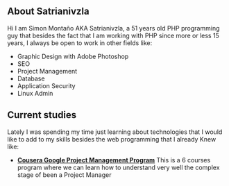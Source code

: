 
## About Satrianivzla

Hi I am Simon Montaño AKA Satrianivzla, a 51 years old PHP programming guy that besides the fact that I am working with PHP since more or less 15 years, I always be open to work in other fields like:
- Graphic Design with Adobe Photoshop
- SEO
- Project Management
- Database
- Application Security
- Linux Admin 

## Current studies
Lately I was spending my time just learning about technologies that I would like to add to my skills besides the web programming that I already Knew like:
- **[Cousera Google Project Management Program](https://www.coursera.org/account/accomplishments/certificate/EN2EGPNAN8EW "Cousera Google Project Management Program")** This is a 6 courses program where we can learn how to understand very well the complex stage of been a Project Manager 

<!---
satrianivzla/satrianivzla is a ✨ special ✨ repository because its `README.md` (this file) appears on your GitHub profile.
You can click the Preview link to take a look at your changes.

- 👋 Hi, I’m @satrianivzla
- 👀 I’m interested in ...
- 🌱 I’m currently learning ...
- 💞️ I’m looking to collaborate on ...
- 📫 How to reach me ...

--->
